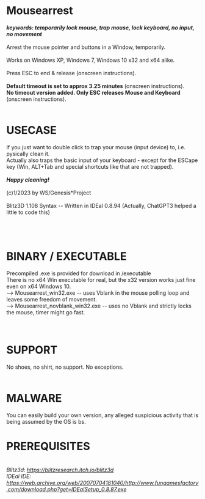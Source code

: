 # Mousearrest
<i><b> keywords: temporarily lock mouse, trap mouse, lock keyboard, no input, no movement  </b></i>
<br>
<br>
Arrest the mouse pointer and buttons in a Window, temporarily.<br>
<br>
Works on Windows XP, Windows 7, Windows 10 x32 and x64 alike.<br>
<br>
Press ESC to end & release (onscreen instructions).<br>
<br>
<b>Default timeout is set to approx 3.25 minutes</b> (onscreen instructions). <br>
<b>No timeout version added. Only ESC releases Mouse and Keyboard</b> (onscreen instructions). <br>
<br>
# USECASE
If you just want to double click to trap your mouse (input device) to, i.e. pysically clean it.<br>
Actually also traps the basic input of your keyboard - except for the ESCape key (Win, ALT+Tab and special shortcuts like that are not trapped).<br>
<br>
<b><i>        Happy cleaning! </i></b><br>
<br>
(c)1/2023 by WS/Genesis*Project<br>
<br>
Blitz3D 1.108 Syntax -- Written in IDEal 0.8.94 (Actually, ChatGPT3 helped a little to code this)<br>
<br>
<br>
<br>
# BINARY / EXECUTABLE<br>
Precompiled .exe is provided for download in /executable <br>
There is no x64 Win executable for real, but the x32 version works just fine even on x64 Windows 10. <br>
--> Mousearrest_win32.exe          -- uses Vblank in the mouse polling loop and leaves some freedom of movement. <br>
--> Mousearrest_novblank_win32.exe -- uses no Vblank and strictly locks the mouse, timer might go fast. <br>
<br>
<br>
# SUPPORT<br>
No shoes, no shirt, no support. No exceptions.<br>
<br>
# MALWARE
You can easily build your own version, any alleged suspicious activity that is being assumed by the OS is bs.<br>
# PREREQUISITES
<i><br>
Blitz3d: https://blitzresearch.itch.io/blitz3d <br>
IDEal IDE: https://web.archive.org/web/20070704181040/http://www.fungamesfactory.com/download.php?get=IDEalSetup_0.8.87.exe <br>
</i>
<br>
